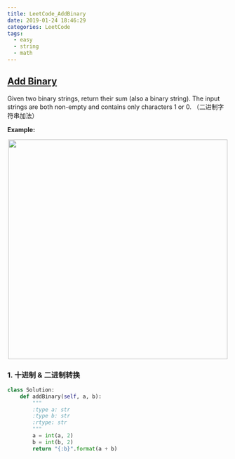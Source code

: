 ```yaml
---
title: LeetCode_AddBinary
date: 2019-01-24 18:46:29
categories: LeetCode
tags: 
  - easy
  - string
  - math
---
```


## [Add Binary](https://leetcode.com/problems/add-binary/)

Given two binary strings, return their sum (also a binary string). The input strings are both non-empty and contains only characters 1 or 0.
（二进制字符串加法）

<!--more-->

**Example:** 

<div align=center>
	<img src="/images/leetcode_67.png" width = "500" align=center/>
</div>

### 1. 十进制 & 二进制转换
```python
class Solution:
    def addBinary(self, a, b):
        """
        :type a: str
        :type b: str
        :rtype: str
        """
        a = int(a, 2)
        b = int(b, 2)
        return "{:b}".format(a + b) 
```